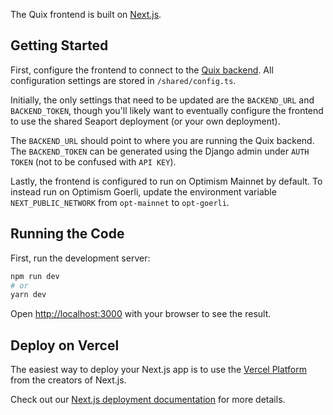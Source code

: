 The Quix frontend is built on [Next.js](https://nextjs.org/).

## Getting Started

First, configure the frontend to connect to the [Quix backend](https://github.com/workwithhim/quix-backend). All configuration settings are stored in `/shared/config.ts`.

Initially, the only settings that need to be updated are the `BACKEND_URL` and `BACKEND_TOKEN`, though you'll likely want to eventually configure the frontend to use the shared Seaport deployment (or your own deployment).

The `BACKEND_URL` should point to where you are running the Quix backend. The `BACKEND_TOKEN` can be generated using the Django admin under `AUTH TOKEN` (not to be confused with `API KEY`).

Lastly, the frontend is configured to run on Optimism Mainnet by default. To instead run on Optimism Goerli, update the environment variable `NEXT_PUBLIC_NETWORK` from `opt-mainnet` to `opt-goerli`.

## Running the Code

First, run the development server:

```bash
npm run dev
# or
yarn dev
```

Open [http://localhost:3000](http://localhost:3000) with your browser to see the result.

## Deploy on Vercel

The easiest way to deploy your Next.js app is to use the [Vercel Platform](https://vercel.com/new?utm_medium=default-template&filter=next.js&utm_source=create-next-app&utm_campaign=create-next-app-readme) from the creators of Next.js.

Check out our [Next.js deployment documentation](https://nextjs.org/docs/deployment) for more details.
